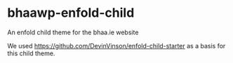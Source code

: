 bhaawp-enfold-child
===================

An enfold child theme for the bhaa.ie website

We used https://github.com/DevinVinson/enfold-child-starter as a basis for this child theme.